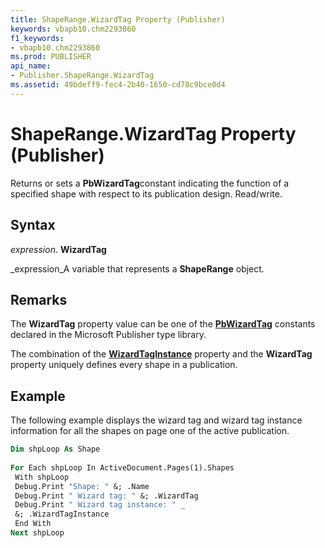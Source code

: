 ```yaml
---
title: ShapeRange.WizardTag Property (Publisher)
keywords: vbapb10.chm2293860
f1_keywords:
- vbapb10.chm2293860
ms.prod: PUBLISHER
api_name:
- Publisher.ShapeRange.WizardTag
ms.assetid: 49bdeff9-fec4-2b40-1650-cd78c9bce0d4
---
```



# ShapeRange.WizardTag Property (Publisher)

Returns or sets a  **PbWizardTag**constant indicating the function of a specified shape with respect to its publication design. Read/write.


## Syntax

 _expression_. **WizardTag**

 _expression_A variable that represents a  **ShapeRange** object.


## Remarks

The  **WizardTag** property value can be one of the **[PbWizardTag](pbwizardtag-enumeration-publisher.md)** constants declared in the Microsoft Publisher type library.

The combination of the  **[WizardTagInstance](shape-wizardtaginstance-property-publisher.md)** property and the **WizardTag** property uniquely defines every shape in a publication.


## Example

The following example displays the wizard tag and wizard tag instance information for all the shapes on page one of the active publication.


```vb
Dim shpLoop As Shape 
 
For Each shpLoop In ActiveDocument.Pages(1).Shapes 
 With shpLoop 
 Debug.Print "Shape: " &; .Name 
 Debug.Print " Wizard tag: " &; .WizardTag 
 Debug.Print " Wizard tag instance: " _ 
 &; .WizardTagInstance 
 End With 
Next shpLoop
```


